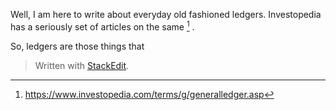 Well, I am here to write about everyday old fashioned ledgers. Investopedia has a seriously set of articles on the same [^investopedia] .

So, ledgers are those things that 

[^investopedia]: <https://www.investopedia.com/terms/g/generalledger.asp>

> Written with [StackEdit](https://stackedit.io/).
<!--stackedit_data:
eyJoaXN0b3J5IjpbMTgyMzg3MDc4OV19
-->